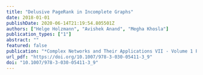 ```yaml
---
title: "Delusive PageRank in Incomplete Graphs"
date: 2018-01-01
publishDate: 2020-06-14T21:19:54.805501Z
authors: ["Helge Holzmann", "Avishek Anand", "Megha Khosla"]
publication_types: ["1"]
abstract: ""
featured: false
publication: "*Complex Networks and Their Applications VII - Volume 1 Proceedings The 7th International Conference on Complex Networks and Their Applications COMPLEX NETWORKS 2018, Cambridge, UK, December 11-13, 2018*"
url_pdf: "https://doi.org/10.1007/978-3-030-05411-3_9"
doi: "10.1007/978-3-030-05411-3_9"
---
```


